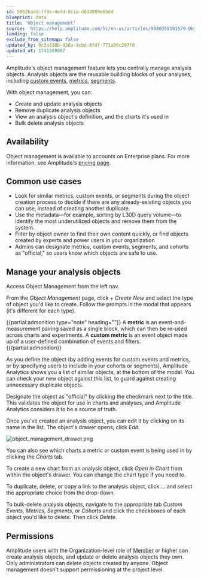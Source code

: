 ```yaml
---
id: 5062badd-ff0e-4efd-9c1a-d8d0809e6bdd
blueprint: data
title: 'Object management'
source: 'https://help.amplitude.com/hc/en-us/articles/9980355191579-Object-management-Manage-the-building-blocks-of-your-analyses'
landing: false
exclude_from_sitemap: false
updated_by: 0c3a318b-936a-4cbd-8fdf-771a90c297f0
updated_at: 1741388007
---
```

Amplitude's object management feature lets you centrally manage analysis objects. Analysis objects are the reusable building blocks of your analyses, including [custom events](/docs/data/custom-events), [metrics](#metrics), [segments](/docs/analytics/behavioral-cohorts). 

With object management, you can:

* Create and update analysis objects
* Remove duplicate analysis objects
* View an analysis object's definition, and the charts it's used in
* Bulk delete analysis objects

## Availability

Object management is available to accounts on Enterprise plans. For more information, see Amplitude's [pricing page](https://amplitude.com/pricing).

## Common use cases

* Look for similar metrics, custom events, or segments during the object creation process to decide if there are any already-existing objects you can use, instead of creating another duplicate.
* Use the metadata—for example, sorting by L30D query volume—to identify the most underutilized objects and remove them from the system.
* Filter by object owner to find their own content quickly, or find objects created by experts and power users in your organization
* Admins can designate metrics, custom events, segments, and cohorts as "official," so users know which objects are safe to use.

## Manage your analysis objects

Access Object Management from the left nav.

From the *Object Management* page, click *+ Create New* and select the type of object you'd like to create. Follow the prompts in the modal that appears (it's different for each type).

{{partial:admonition type="note" heading=""}}
A **metric** is an event-and-measurement pairing saved as a single block, which can then be re-used across charts and experiments. A **custom metric** is an event object made up of a user-defined combination of events and filters.
{{/partial:admonition}}

As you define the object (by adding events for custom events and metrics, or by specifying users to include in your cohorts or segments), Amplitude Analytics shows you a list of similar objects, at the bottom of the modal. You can check your new object against this list, to guard against creating unnecessary duplicate objects.

Designate the object as "official" by clicking the checkmark next to the title. This validates the object for use in charts and analyses, and Amplitude Analytics considers it to be a source of truth.

Once you've created an analysis object, you can edit it by clicking on its name in the list. The object's drawer opens; click *Edit*.

![object_management_drawer.png](/docs/output/img/data/object-management-drawer-png.png)

You can also see which charts a metric or custom event is being used in by clicking the *Charts* tab.

To create a new chart from an analysis object, click *Open in Chart* from within the object's drawer. You can change the chart type if you need to.

To duplicate, delete, or copy a link to the analysis object, click ... and select the appropriate choice from the drop-down.

To bulk-delete analysis objects, navigate to the appropriate tab *Custom Events, Metrics, Segments*, or *Cohorts* and click the checkboxes of each object you'd like to delete. Then click *Delete*.

## Permissions

Amplitude users with the Organization-level role of [Member](/docs/admin/account-management/user-roles-permissions#member) or higher can create analysis objects, and update or delete analysis objects they own. Only administrators can delete objects created by anyone. Object management doesn't support permissioning at the project level.
